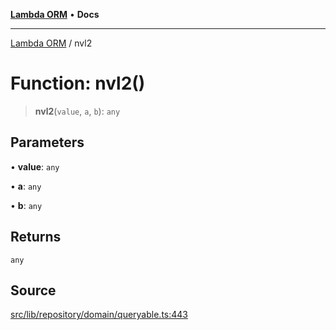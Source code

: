 [**Lambda ORM**](../README.md) • **Docs**

***

[Lambda ORM](../README.md) / nvl2

# Function: nvl2()

> **nvl2**(`value`, `a`, `b`): `any`

## Parameters

• **value**: `any`

• **a**: `any`

• **b**: `any`

## Returns

`any`

## Source

[src/lib/repository/domain/queryable.ts:443](https://github.com/lambda-orm/lambdaorm-base/blob/aa369ded9e7763a31678c0168646a8ee1291b500/src/lib/repository/domain/queryable.ts#L443)
